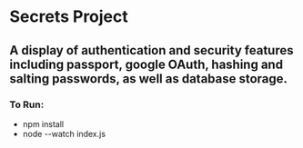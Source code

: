 <h1>Secrets Project</h1>
<h2>A display of authentication and security features including passport, google OAuth, hashing and salting passwords, as well as database storage.</h2>
<h3>To Run:</h3>
<ul>
  <li>npm install</li>
  <li>node --watch index.js</li>
  
</ul>
